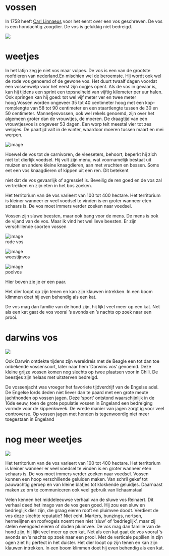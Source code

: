 # vossen 

In 1758 heeft [Carl Linnaeus](https://nl.wikipedia.org/wiki/Carl_Linnaeus) voor het eerst over een vos geschreven. De vos is een hondachtig zoogdier. De vos is gelukkig niet bedreigd. 

![](https://www.thijsschouten.com/wp-content/gallery/vossen/SCH7366.jpg)

 # weetjes
In het latijn zeg je niet vos maar vulpes. De vos is een van de grootste roofdieren van nederland.En mischien wel de beroemste. Hij wordt ook wel de rode vos genoemd of de gewone vos. Het duurt twaalf dagen voordat een vossenwelp voor het eerst zijn oogjes opent. 
Als de vos in gevaar is, kan hij tijdens een sprint een topsnelheid van 
vijftig kilometer per uur halen. Ook springen kan hij goed: tot wel vijf
 meter ver en twee meter hoog.Vossen worden ongeveer 35 tot 40 centimeter hoog met een kop-romplengte 
van 58 tot 90 centimeter en een staartlengte tussen de 30 en 50 
centimeter. Mannetjesvossen, ook wel rekels genoemd, zijn over het 
algemeen groter dan de vrouwtjes, de moeren.
De draagtijd van een vrouwtjesvos is ongeveer 53 dagen. Een worp telt 
meestal vier tot zes welpjes. De paartijd valt in de winter, waardoor 
moeren tussen maart en mei werpen.

![image](https://user-images.githubusercontent.com/123813367/215275472-9ae0391d-d13c-46db-b82b-d8d4d09a60a6.png)

Hoewel de vos tot de carnivoren, de vleeseters, behoort, beperkt hij 
zich niet tot dierlijk voedsel. Hij vult zijn menu, wat voornamelijk 
bestaat uit muizen en andere kleine knaagdieren, aan met vruchten en 
bessen. Soms eet een vos knaagdieren of kippen uit een ren. Dit betekent

 niet dat de vos gevaarlijk of agressief is. Beveilig de ren goed en de 
vos zal vertrekken en zijn eten in het bos zoeken. 

Het territorium van de vos varieert van 100 tot 400 hectare. Het 
territorium is kleiner wanneer er veel voedsel te vinden is en groter 
wanneer eten schaars is. De vos moet immers verder zoeken naar voedsel.



Vossen zijn sluwe beesten, maar ook bang voor de mens. De mens is ook de vijand van de vos. 
Maar ik vind het wel lieve beesten. Er zijn verschillende soorten vossen

![image](https://user-images.githubusercontent.com/123813367/215277241-14363336-a107-4abb-82f2-e0c95e9d143b.png)  
rode vos

![image](https://user-images.githubusercontent.com/123813367/215276974-8be7bd95-e592-4aab-b11b-c25e1a9af381.png)  
woestijnvos

![image](https://user-images.githubusercontent.com/123813367/215277352-006e8199-b04f-4c92-a856-a26962f6e8f7.png)  
poolvos

Hier boven zie je er een paar.

Het dier loopt op zijn tenen en kan zijn klauwen intrekken. In een boom klimmen doet hij even behendig als een kat. 

De vos mag dan familie van de hond zijn, hij lijkt veel meer op een kat.
 Net als een kat gaat de vos vooral ’s avonds en ’s nachts op zoek naar 
een prooi.


# darwins vos





![](https://external-content.duckduckgo.com/iu/?u=https%3A%2F%2Ftse1.mm.bing.net%2Fth%3Fid%3DOIP.grORFwKIQ5fq-q_WhzNZgAHaEt%26pid%3DApi&f=1&ipt=99927ed719b8e3ded5bf4171032c7e63fa1db1e3ae8d5739df01c6f67651b3d2&ipo=images)




Ook Darwin ontdekte tijdens zijn wereldreis met de Beagle een tot dan 
toe onbekende vossensoort, later naar hem ‘Darwins vos’ genoemd. Deze 
kleine grijze vossen komen nog slechts op twee plaatsen voor in Chili. 
De beestjes zijn helaas met uitsterven bedreigd. 


De vossenjacht was vroeger het favoriete tijdverdrijf van de Engelse 
adel. De Engelse lords deden niet liever dan te paard met een grote 
meute jachthonden op vossen jagen. Deze ‘sport’ ontstond waarschijnlijk 
in de 16de eeuw, toen de grote populatie vossen in Engeland een 
bedreiging vormde voor de kippenkweek. De wrede manier van jagen zorgt 
ig voor veel controverse. Op vossen jagen met honden is tegenwoordig niet meer toegestaan in Engeland









 # nog meer weetjes

 
![](https://external-content.duckduckgo.com/iu/?u=https%3A%2F%2Ftse2.mm.bing.net%2Fth%3Fid%3DOIP.OU5dINt69kAz3FpQwS4P4gHaE7%26pid%3DApi&f=1&ipt=3ea58eacd10fcfe7db916b56ea5fe2fa8d5cb46109c56db3ae7c0c9f419536da&ipo=images)




Het territorium van de vos varieert van 100 tot 400 hectare. Het territorium is kleiner wanneer er veel voedsel te vinden is en groter wanneer eten schaars is. De vos moet immers verder zoeken naar voedsel.
Vossen kunnen een hoop verschillende geluiden maken. Van schril gekef tot pauwachtig geroep en van kleine blafjes tot klokkende geluidjes. Daarnaast maken ze om te communiceren ook veel gebruik van lichaamstaal




Velen kennen het middeleeuwse verhaal van de sluwe vos Reinaert. Dit verhaal deed het imago van de vos geen goed. Hij zou een sluw en bedrieglijk dier zijn, die graag eieren rooft en pluimvee doodt. Verdient de vos deze slechte reputatie? Niet echt. Marters, bunzings, nertsen, hermelijnen en roofvogels noemt men niet ‘sluw’ of ‘bedrieglijk’, maar zij stelen evengoed eieren of doden pluimvee.
De vos mag dan familie van de hond zijn, hij lijkt veel meer op een kat. Net als een kat gaat de vos vooral ’s avonds en ’s nachts op zoek naar een prooi. Met de verticale pupillen in zijn ogen ziet hij perfect in het duister. Het dier loopt op zijn tenen en kan zijn klauwen intrekken. In een boom klimmen doet hij even behendig als een kat.




























